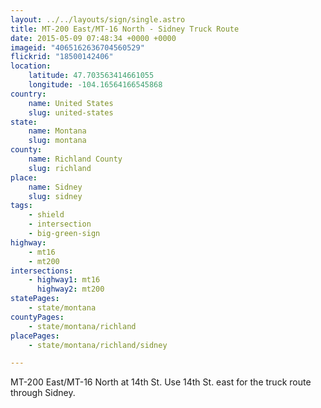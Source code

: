 ```yaml
---
layout: ../../layouts/sign/single.astro
title: MT-200 East/MT-16 North - Sidney Truck Route
date: 2015-05-09 07:48:34 +0000 +0000
imageid: "4065162636704560529"
flickrid: "18500142406"
location:
    latitude: 47.703563414661055
    longitude: -104.16564166545868
country:
    name: United States
    slug: united-states
state:
    name: Montana
    slug: montana
county:
    name: Richland County
    slug: richland
place:
    name: Sidney
    slug: sidney
tags:
    - shield
    - intersection
    - big-green-sign
highway:
    - mt16
    - mt200
intersections:
    - highway1: mt16
      highway2: mt200
statePages:
    - state/montana
countyPages:
    - state/montana/richland
placePages:
    - state/montana/richland/sidney

---
```

MT-200 East/MT-16 North at 14th St.  Use 14th St. east for the truck route through Sidney.
